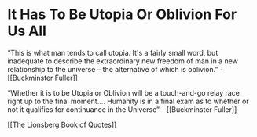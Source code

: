 # It Has To Be Utopia Or Oblivion For Us All

“This is what man tends to call utopia. It's a fairly small word, but inadequate to describe the extraordinary new freedom of man in a new relationship to the universe – the alternative of which is oblivion.” - [[Buckminster Fuller]] 

“Whether it is to be Utopia or Oblivion will be a touch-and-go relay race right up to the final moment…. Humanity is in a final exam as to whether or not it qualifies for continuance in the Universe” - [[Buckminster Fuller]]  

[[The Lionsberg Book of Quotes]] 